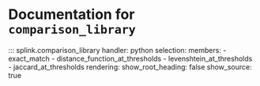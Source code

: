 # Documentation for `comparison_library` 

::: splink.comparison_library
    handler: python
    selection:
      members:
        - exact_match
        - distance_function_at_thresholds
        - levenshtein_at_thresholds
        - jaccard_at_thresholds
    rendering:
      show_root_heading: false
      show_source: true